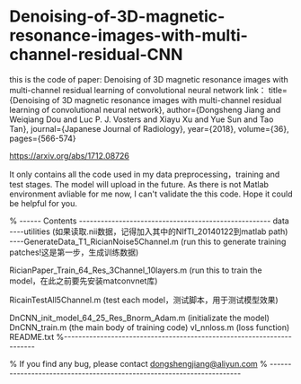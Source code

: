 # Denoising-of-3D-magnetic-resonance-images-with-multi-channel-residual-CNN
this is the code of paper: Denoising of 3D magnetic resonance images with multi-channel residual learning of convolutional neural network link：
  title={Denoising of 3D magnetic resonance images with multi-channel residual learning of convolutional neural network},
  author={Dongsheng Jiang and Weiqiang Dou and Luc P. J. Vosters and Xiayu Xu and Yue Sun and Tao Tan},
  journal={Japanese Journal of Radiology},
  year={2018},
  volume={36},
  pages={566-574}
  
https://arxiv.org/abs/1712.08726


It only contains all the code used in my data preprocessing，training and test stages. The model will upload in the future.
As there is not Matlab environment avliable for me now, I can't validate the this code. 
Hope it could be helpful for you.

% ------ Contents -----------------------------------------------------
data
----utilities (如果读取.nii数据，记得加入其中的NIfTI_20140122到matlab path)
----GenerateData_T1_RicianNoise5Channel.m (run this to generate training patches!这是第一步，生成训练数据)

RicianPaper_Train_64_Res_3Channel_10layers.m  (run this to train the model，在此之前要先安装matconvnet库)

RicainTestAll5Channel.m  (test each model，测试脚本，用于测试模型效果)

DnCNN_init_model_64_25_Res_Bnorm_Adam.m  (initializate the model)
DnCNN_train.m (the main body of training code)
vl_nnloss.m   (loss function)
README.txt
%----------------------------------------------------------------------

% If you find any bug, please contact dongshengjiang@aliyun.com
% ----------------------------------------------------------------------
